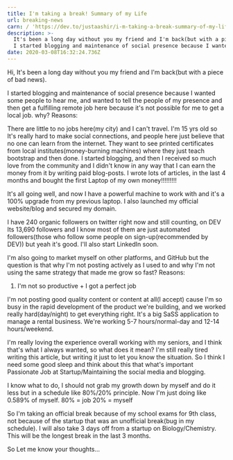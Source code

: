 ```yaml
---
title: I'm taking a break! Summary of my Life
url: breaking-news
carn: / 'https://dev.to/justaashir/i-m-taking-a-break-summary-of-my-life-21b2'
description: >-
  It's been a long day without you my friend and I'm back(but with a piece of bad news).
  I started blogging and maintenance of social presence because I wanted some people to hear me, and wanted to tell the people of my presence and then get a fulfilling remote job here because it's not possible for me to get a local job. why? Reasons:
date: 2020-03-08T16:32:24.736Z
---
```

Hi,
It's been a long day without you my friend and I'm back(but with a piece of bad news).

I started blogging and maintenance of social presence because I wanted some people to hear me, and wanted to tell the people of my presence and then get a fulfilling remote job here because it's not possible for me to get a local job. why? Reasons:

There are little to no jobs here(my city) and I can't travel.
I'm 15 yrs old so It's really hard to make social connections, and people here just believe that no one can learn from the internet. They want to see printed certificates from local institutes(money-burning machines) where they just teach bootstrap and then done.
I started blogging, and then I received so much love from the community and I didn't know in any way that I can earn the money from it by writing paid blog-posts. I wrote lots of articles, in the last 4 months and bought the first Laptop of my own money!!!!!!!!!

It's all going well, and now I have a powerful machine to work with and it's a 100% upgrade from my previous laptop. I also launched my official website/blog and secured my domain.

I have 240 organic followers on twitter right now and still counting, on DEV Its 13,690 followers and I know most of them are just automated followers(those who follow some people on sign-up(recommended by DEV)) but yeah it's good. I'll also start LinkedIn soon.

I'm also going to market myself on other platforms, and GitHub but the question is that why I'm not posting actively as I used to and why I'm not using the same strategy that made me grow so fast? Reasons:
  1. I'm not so productive + I got a perfect job

I'm not posting good quality content or content at all(I accept) cause I'm so busy in the rapid development of the product we're building, and we worked really hard(day/night) to get everything right. It's a big SaSS application to manage a rental business. We're working 5-7 hours/normal-day and 12-14 hours/weekend.

I'm really loving the experience overall working with my seniors, and I think that's what I always wanted, so what does it mean?
I'm still really tired writing this article, but writing it just to let you know the situation. So I think I need some good sleep and think about this that what's important Passionate Job at Startup/Maintaining the social media and blogging.

I know what to do, I should not grab my growth down by myself and do it less but in a schedule like 80%/20% principle. Now I'm just doing like 0.589% of myself.
80% = job
20% = myself

So I'm taking an official break because of my school exams for 9th class, not because of the startup that was an unofficial break(bug in my schedule). I will also take 3 days off from a startup on Biology/Chemistry. This will be the longest break in the last 3 months.

So Let me know your thoughts...
